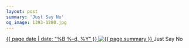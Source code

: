 ```yaml
---
layout: post
summary: 'Just Say No'
og_image: 1393-1280.jpg
---
```


<p>
 <time>
  <a href="/1393">
   {{ page.date | date: "%B %-d, %Y" }}
  </a>
 </time>
 <a href="/1393">
  <img alt="{{ page.summary }}" sizes="(min-width: 700px) 50vw, calc(100vw - 2rem)" src="{{ site.assets_url }}/1393-640.jpg" srcset="{{ site.assets_url }}/1393-320.jpg 320w, {{ site.assets_url }}/1393-640.jpg 640w, {{ site.assets_url }}/1393-960.jpg 960w, {{ site.assets_url }}/1393-1280.jpg 1280w"/>
 </a>
 <span>
  Just Say No
 </span>
</p>
